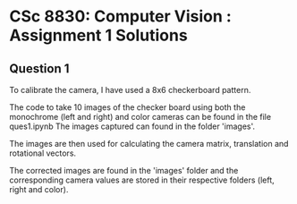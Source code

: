 # CSc 8830: Computer Vision : Assignment 1 Solutions
## Question 1

To calibrate the camera, I have used a 8x6 checkerboard pattern. 

The code to take 10 images of the checker board using both the monochrome (left and right) and color cameras can be found in the file ques1.ipynb
The images captured can found in the folder 'images'.

The images are then used for calculating the camera matrix, translation and rotational vectors.

The corrected images are found in the 'images' folder and the corresponding camera values are stored in their respective folders (left, right and color).
